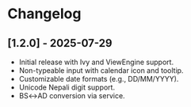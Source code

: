 # Changelog

## [1.2.0] - 2025-07-29
- Initial release with Ivy and ViewEngine support.
- Non-typeable input with calendar icon and tooltip.
- Customizable date formats (e.g., DD/MM/YYYY).
- Unicode Nepali digit support.
- BS↔AD conversion via service.
